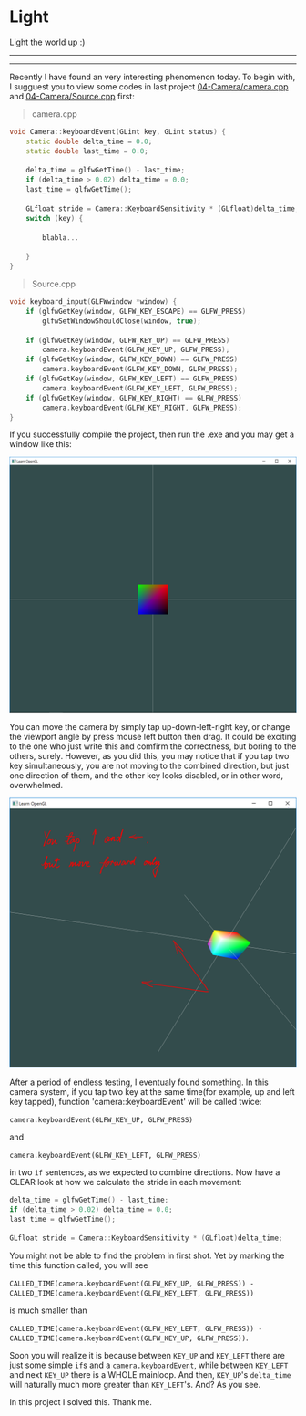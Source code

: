 # Light
Light the world up :)

-----------------------------------------------------------
-----------------------------------------------------------

Recently I have found an very interesting phenomenon today. To begin with, I sugguest you to view some codes in last project [04-Camera/camera.cpp](https://github.com/LittPhia/Computer-Graphics/blob/master/04-Camera/Project4/camera.cpp) and [04-Camera/Source.cpp](https://github.com/LittPhia/Computer-Graphics/blob/master/04-Camera/Project4/Source.cpp) first:
> camera.cpp
```cpp
void Camera::keyboardEvent(GLint key, GLint status) {
	static double delta_time = 0.0;
	static double last_time = 0.0;

	delta_time = glfwGetTime() - last_time;
	if (delta_time > 0.02) delta_time = 0.0;
	last_time = glfwGetTime();

	GLfloat stride = Camera::KeyboardSensitivity * (GLfloat)delta_time;
	switch (key) {
		
		blabla...
	
	}
}
```
> Source.cpp
```cpp
void keyboard_input(GLFWwindow *window) {
	if (glfwGetKey(window, GLFW_KEY_ESCAPE) == GLFW_PRESS)
		glfwSetWindowShouldClose(window, true);

	if (glfwGetKey(window, GLFW_KEY_UP) == GLFW_PRESS)
		camera.keyboardEvent(GLFW_KEY_UP, GLFW_PRESS);
	if (glfwGetKey(window, GLFW_KEY_DOWN) == GLFW_PRESS)
		camera.keyboardEvent(GLFW_KEY_DOWN, GLFW_PRESS);
	if (glfwGetKey(window, GLFW_KEY_LEFT) == GLFW_PRESS)
		camera.keyboardEvent(GLFW_KEY_LEFT, GLFW_PRESS);
	if (glfwGetKey(window, GLFW_KEY_RIGHT) == GLFW_PRESS)
		camera.keyboardEvent(GLFW_KEY_RIGHT, GLFW_PRESS);
}
```

If you successfully compile the project, then run the .exe and you may get a window like this:

![window first view](https://github.com/LittPhia/Computer-Graphics/blob/master/05-Light/Something%20wired/window%20first%20view.png)

You can move the camera by simply tap up-down-left-right key, or change the viewport angle by press mouse left button then drag. It could be exciting to the one who just write this and comfirm the correctness, but boring to the others, surely. However, as you did this, you may notice that if you tap two key simultaneously, you are not moving to the combined direction, but just one direction of them, and the other key looks disabled, or in other word, overwhelmed.

![window first view](https://github.com/LittPhia/Computer-Graphics/blob/master/05-Light/Something%20wired/why%20I%20am%20just%20moving%20forward.png)


After a period of endless testing, I eventualy found something. In this camera system, if you tap two key at the same time(for example, up and left key tapped), function 'camera::keyboardEvent' will be called twice:

`camera.keyboardEvent(GLFW_KEY_UP, GLFW_PRESS)`

and

`camera.keyboardEvent(GLFW_KEY_LEFT, GLFW_PRESS)`

in two `if` sentences, as we expected to combine directions. Now have a CLEAR look at how we calculate the stride in each movement:
```cpp
delta_time = glfwGetTime() - last_time;
if (delta_time > 0.02) delta_time = 0.0;
last_time = glfwGetTime();

GLfloat stride = Camera::KeyboardSensitivity * (GLfloat)delta_time;
```

You might not be able to find the problem in first shot. Yet by marking the time this function called, you will see

`CALLED_TIME(camera.keyboardEvent(GLFW_KEY_UP, GLFW_PRESS)) - CALLED_TIME(camera.keyboardEvent(GLFW_KEY_LEFT, GLFW_PRESS))`

is much smaller than

`CALLED_TIME(camera.keyboardEvent(GLFW_KEY_LEFT, GLFW_PRESS)) - CALLED_TIME(camera.keyboardEvent(GLFW_KEY_UP, GLFW_PRESS))`.


Soon you will realize it is because between `KEY_UP` and `KEY_LEFT` there are just some simple `if`s and a `camera.keyboardEvent`, while between `KEY_LEFT` and next `KEY_UP` there is a WHOLE mainloop. And then, `KEY_UP`'s `delta_time` will naturally much more greater than `KEY_LEFT`'s. And? As you see.

In this project I solved this. Thank me.



